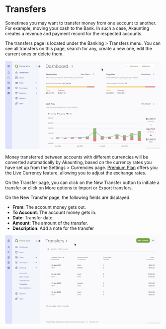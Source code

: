 Transfers
=========

Sometimes you may want to transfer money from one account to another. For example, moving your cash to the Bank. In such a case, Akaunting creates a revenue and payment record for the respected accounts.

The transfers page is located under the Banking > Transfers menu. You can see all transfers on this page, search for any, create a new one, edit the current ones or delete them.

![Transfers](_images/transfers.gif)

Money transferred between accounts with different currencies will be converted automatically by Akaunting, based on the currency rates you have set up from the Settings > Currencies page. [Premium Plan](http://akaunting.com/plans) offers you the Live Currency feature, allowing you to adjust the exchange rates.

On the Transfer page, you can click on the New Transfer button to initiate a transfer or click on More options to Import or Export transfers. 

On the New Transfer page, the following fields are displayed:
- **From**: The account money gets out.
- **To Account**: The account money gets in.
- **Date**: Transfer date.
- **Amount**: The amount of the transfer.
- **Description**: Add a note for the transfer

![Creating a new transfer](_images/transfers-add-new.gif)

